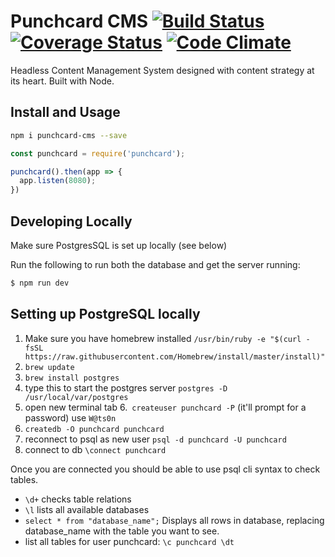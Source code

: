 # Punchcard CMS [![Build Status](https://travis-ci.org/punchcard-cms/punchcard.svg?branch=master)](https://travis-ci.org/punchcard-cms/punchcard) [![Coverage Status](https://coveralls.io/repos/github/punchcard-cms/punchcard/badge.svg?branch=master)](https://coveralls.io/github/punchcard-cms/punchcard?branch=master) [![Code Climate](https://codeclimate.com/github/punchcard-cms/punchcard/badges/gpa.svg)](https://codeclimate.com/github/punchcard-cms/punchcard)

Headless Content Management System designed with content strategy at its heart. Built with Node.

## Install and Usage

```bash
npm i punchcard-cms --save
```

```javascript
const punchcard = require('punchcard');

punchcard().then(app => {
  app.listen(8080);
})
```

## Developing Locally

Make sure PostgresSQL is set up locally (see below)

Run the following to run both the database and get the server running:

```bash
$ npm run dev
```

## Setting up PostgreSQL locally

1. Make sure you have homebrew installed
`/usr/bin/ruby -e "$(curl -fsSL https://raw.githubusercontent.com/Homebrew/install/master/install)"`
2. `brew update`
3. `brew install postgres`
4. type this to start the postgres server `postgres -D /usr/local/var/postgres`
5. open new terminal tab
6.` createuser punchcard -P` (it'll prompt for a password) use `W@ts0n`
7. `createdb -O punchcard punchcard`
8. reconnect to psql as new user `psql -d punchcard -U punchcard`
9. connect to db `\connect punchcard`

Once you are connected you should be able to use psql cli syntax to check tables.
* `\d+` checks table relations
* `\l` lists all available databases
* `select * from "database_name";` Displays all rows in database, replacing database_name with the table you want to see.
* list all tables for user punchcard: `\c punchcard \dt`


